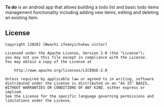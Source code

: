 **To do** is an android app that allows building a todo list and basic todo items management functionality including adding new items, editing and deleting an existing item.

## License

    Copyright [2020] [Nwachi ifeanyichukwu victor]

    Licensed under the Apache License, Version 2.0 (the "License");
    you may not use this file except in compliance with the License.
    You may obtain a copy of the License at

        http://www.apache.org/licenses/LICENSE-2.0

    Unless required by applicable law or agreed to in writing, software
    distributed under the License is distributed on an "AS IS" BASIS,
    WITHOUT WARRANTIES OR CONDITIONS OF ANY KIND, either express or implied.
    See the License for the specific language governing permissions and
    limitations under the License.
